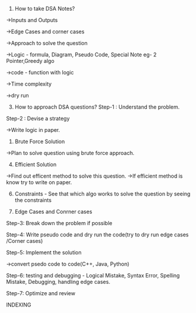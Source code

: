 1. How to take DSA Notes?
   
->Inputs and Outputs

->Edge Cases and corner cases

->Approach to solve the question

->Logic - formula, Diagram, Pseudo Code, Special Note eg- 2 Pointer,Greedy algo

->code - function with logic

->Time complexity

->dry run

3. How to approach DSA questions?
Step-1 :  Understand the problem.

Step-2 :  Devise a strategy

->Write logic in paper.

1. Brute Force Solution
    
->Plan to solve question using brute force approach.

4. Efficient Solution

->Find out efficent method to solve this question.
->If efficient method is know try to write on paper.

6. Constraints - See that which algo works to solve the question by seeing the constraints
   
8. Edge Cases and Conrner cases

Step-3: Break down the problem if possible

Step-4: Write pseudo code and dry run the code(try to dry run edge cases /Corner cases)

Step-5: Implement the solution

->convert psedo code to code(C++, Java, Python)

Step-6: testing and debugging - Logical Mistake, Syntax Error, Spelling Mistake, Debugging,
handling edge cases.

Step-7: Optimize and review



INDEXING
